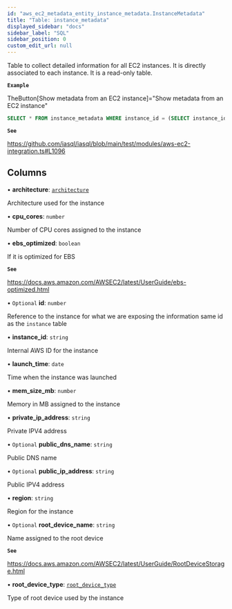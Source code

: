 ```yaml
---
id: "aws_ec2_metadata_entity_instance_metadata.InstanceMetadata"
title: "Table: instance_metadata"
displayed_sidebar: "docs"
sidebar_label: "SQL"
sidebar_position: 0
custom_edit_url: null
---
```


Table to collect detailed information for all EC2 instances. It is directly
associated to each instance.
It is a read-only table.

**`Example`**

TheButton[Show metadata from an EC2 instance]="Show metadata from an EC2 instance"
```sql
SELECT * FROM instance_metadata WHERE instance_id = (SELECT instance_id FROM instance WHERE tags ->> 'name' = 'test');
```

**`See`**

https://github.com/iasql/iasql/blob/main/test/modules/aws-ec2-integration.ts#L1096

## Columns

• **architecture**: [`architecture`](../enums/aws_ec2_metadata_entity_instance_metadata.Architecture.md)

Architecture used for the instance

• **cpu\_cores**: `number`

Number of CPU cores assigned to the instance

• **ebs\_optimized**: `boolean`

If it is optimized for EBS

**`See`**

https://docs.aws.amazon.com/AWSEC2/latest/UserGuide/ebs-optimized.html

• `Optional` **id**: `number`

Reference to the instance for what we are exposing the information
same id as the `instance` table

• **instance\_id**: `string`

Internal AWS ID for the instance

• **launch\_time**: `date`

Time when the instance was launched

• **mem\_size\_mb**: `number`

Memory in MB assigned to the instance

• **private\_ip\_address**: `string`

Private IPV4 address

• `Optional` **public\_dns\_name**: `string`

Public DNS name

• `Optional` **public\_ip\_address**: `string`

Public IPV4 address

• **region**: `string`

Region for the instance

• `Optional` **root\_device\_name**: `string`

Name assigned to the root device

**`See`**

https://docs.aws.amazon.com/AWSEC2/latest/UserGuide/RootDeviceStorage.html

• **root\_device\_type**: [`root_device_type`](../enums/aws_ec2_metadata_entity_instance_metadata.RootDeviceType.md)

Type of root device used by the instance
